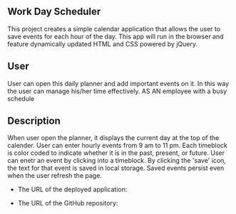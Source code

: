 ## Work Day Scheduler
This project creates a simple calendar application that allows the user to save events for each hour of the day. This app will run in the browser and feature dynamically updated HTML and CSS powered by jQuery.

## User

User can open this daily planner and add important events on it.
In this way the user can manage his/her time effectively.
AS AN employee with a busy schedule


## Description

When user open the planner, it displays the current day at the top of the calender.
User can enter hourly events from 9 am to 11 pm.
Each timeblock is color coded to indicate whether it is in the past, present, or future.
User can enetr an event by clicking into a timeblock.
By clicking the 'save' icon, the text for that event is saved in local storage.
Saved events persist even when the user refresh the page.


* The URL of the deployed application:

* The URL of the GitHub repository: 


